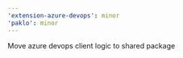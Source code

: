 ```yaml
---
'extension-azure-devops': minor
'paklo': minor
---
```


Move azure devops client logic to shared package
